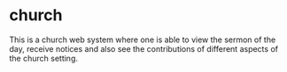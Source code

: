 # church
This is a church web system where one is able to view the sermon of the day, receive notices and also see the contributions of different aspects of the church setting.
